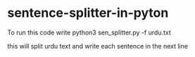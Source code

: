 # sentence-splitter-in-pyton

To run this code write python3 sen_splitter.py -f urdu.txt

this will split urdu text and write each sentence in the next line
